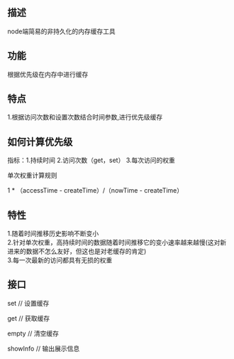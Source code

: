 ## 描述

node端简易的非持久化的内存缓存工具

## 功能

根据优先级在内存中进行缓存

## 特点
1.根据访问次数和设置次数结合时间参数,进行优先级缓存 

## 如何计算优先级

指标：1.持续时间 2.访问次数（get，set） 3.每次访问的权重

单次权重计算规则

1 * （accessTime - createTime）/（nowTime - createTime）

## 特性 

1.随着时间推移历史影响不断变小  
2.针对单次权重，高持续时间的数据随着时间推移它的变小速率越来越慢(这对新进来的数据不怎么友好，但这也是对老缓存的肯定)    
3.每一次最新的访问都具有无损的权重  

## 接口

set // 设置缓存

get // 获取缓存

empty // 清空缓存

showInfo // 输出展示信息

